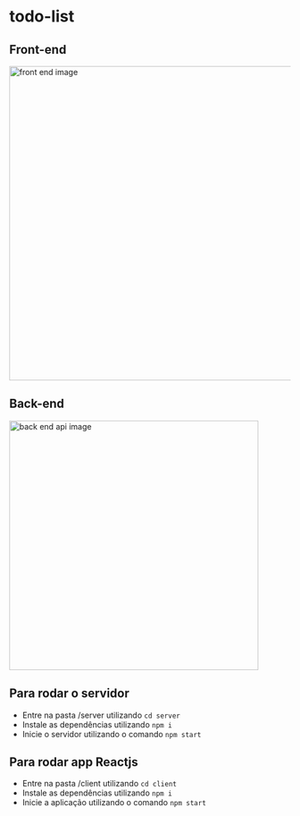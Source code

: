 # todo-list
## Front-end
<img width="562" alt="front end image" src="https://github.com/WarleyLeandro/todo-list/assets/55992267/133efceb-af1d-41ca-acdb-0082ce1bd7b9">

## Back-end
<img width="446" alt="back end api image" src="https://github.com/WarleyLeandro/todo-list/assets/55992267/7bfa79d3-176b-483d-af8a-32808c1da726">

## Para rodar o servidor
- Entre na pasta /server utilizando ```cd server```
- Instale as dependências utilizando ```npm i```
- Inicie o servidor utilizando o comando ```npm start```

## Para rodar app Reactjs
- Entre na pasta /client utilizando ```cd client```
- Instale as dependências utilizando ```npm i```
- Inicie a aplicação utilizando o comando ```npm start```
